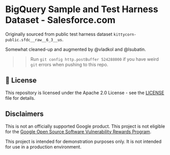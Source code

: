 # BigQuery Sample and Test Harness Dataset - Salesforce.com

Originally sourced from public test harness dataset `kittycorn-public.sfdc__raw__6_3__us`.

Somewhat cleaned-up and augmented by @vladkol and @lsubatin.

>> Run `git config http.postBuffer 524288000` if you have weird `git` errors when pushing to this repo.

## 📄 License

This repository is licensed under the Apache 2.0 License - see the [LICENSE](LICENSE) file for details.

## Disclaimers

This is not an officially supported Google product. This project is not eligible for the [Google Open Source Software Vulnerability Rewards Program](https://bughunters.google.com/open-source-security).

This project is intended for demonstration purposes only. It is not intended for use in a production environment.
